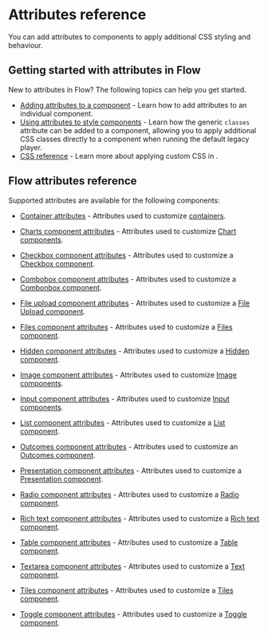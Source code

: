 # Attributes reference

<head>
  <meta name="guidename" content="Flow"/>
  <meta name="context" content="GUID-4f153424-8c52-4e24-b289-2d961f0b9830"/>
</head>


You can add attributes to components to apply additional CSS styling and behaviour.

## Getting started with attributes in Flow

New to attributes in Flow? The following topics can help you get started.

- [Adding attributes to a component](c-flo-Att_Adding_Attributes_ba4d8c55-8acc-4e07-a23e-8c3bba51a2fc.md) - Learn how to add attributes to an individual component.
- [Using attributes to style components](c-flo-Att_Using_Classes_ed09909d-5c7e-48c2-be21-138f6490760e.md) - Learn how the generic `classes` attribute can be added to a component, allowing you to apply additional CSS classes directly to a component when running the default legacy player.
- [CSS reference](r-flo-CSS_Reference_d32122b8-0f11-47be-91c6-6986575f933e.md) - Learn more about applying custom CSS in .

## Flow attributes reference

Supported attributes are available for the following components:

- [Container attributes](r-flo-Att_Containers_cc22d4de-b8b0-4277-a369-8678965d70b1.md) - Attributes used to customize [containers](flo-pages-containers_02e019ea-6ec7-4468-a045-f5231cd773d6.md).

- [Charts component attributes](r-flo-Att_Charts_79757180-0dbc-41cc-9aca-5872b0542ec0.md) - Attributes used to customize [Chart components](flo-pages-components-chart_33e56caf-9880-4c76-ba4c-8415ef50e5f2.md).

- [Checkbox component attributes](r-flo-Att_Checkbox_091fd11e-89b4-4655-8fb1-ffe7040b7968.md) - Attributes used to customize a [Checkbox component](flo-pages-components-checkbox_41134e19-b741-49bb-9757-cfd899031c20.md).

- [Combobox component attributes](r-flo-Att_Combobox_138b61db-9c87-4feb-8516-1aeb265e4ce9.md) - Attributes used to customize a [Combonbox component](flo-pages-components-combobox_c96a1731-1c14-46e6-9a53-5e7cd6328aa2.md).

- [File upload component attributes](r-flo-Att_Fileupload_29a96f68-914b-45fd-8e90-a89083e42522.md) - Attributes used to customize a [File Upload component](flo-pages-components-fileupload_edb868aa-5a66-4cbf-9019-42e1df0ed027.md).

- [Files component attributes](r-flo-Att_Files_58d6401f-c097-417d-b6f5-18f2d6d1acc3.md) - Attributes used to customize a [Files component](flo-pages-components-files_78d1140b-67ad-4561-bce7-e14086cc2122.md).

- [Hidden component attributes](r-flo-Att_Hidden_5369d490-7f45-4457-bcfa-9654c9bc7525.md) - Attributes used to customize a [Hidden component](flo-pages-components-hidden_fa4bae96-152a-431d-9e00-d480d87bd02c.md).

- [Image component attributes](r-flo-Att_Image_f1caa14a-a8ec-4c4a-aa73-685e76315a3a.md) - Attributes used to customize [Image components](flo-pages-components-image_6c08ef41-bf7a-499b-85e3-b5997f9d2fd7.md).

- [Input component attributes](r-flo-Att_Input_c8e12a29-a41d-44c4-ae3b-1bf55b1f0b3c.md) - Attributes used to customize [Input components](flo-pages-components-input_e6b419b2-403d-409a-bcf3-77ed9f522fdb.md).

- [List component attributes](r-flo-Att_List_f6d4d594-3ae6-469b-9352-c74c759b407b.md) - Attributes used to customize a [List component](flo-pages-components-list_a1d553ed-c8f8-4536-a836-cd5c0f1cedb8.md).

- [Outcomes component attributes](r-flo-Att_Outcomes_33a16fd3-bd44-4c34-abe9-b4a610c41150.md) - Attributes used to customize an [Outcomes component](flo-pages-components-outcomes_ef650d8a-88db-484b-81b5-1ce4dc3fd0b5.md).

- [Presentation component attributes](r-flo-Att_Presentation_a251f67d-4cbc-4513-9686-c88075066746.md) - Attributes used to customize a [Presentation component](flo-pages-components-presentation_ee22d607-db7d-41a2-a7fe-44c343091e56.md).

- [Radio component attributes](r-flo-Att_Radio_a5cc245d-0909-4180-8546-65345c36f296.md) - Attributes used to customize a [Radio component](flo-pages-components-radio_57f3369f-45e8-40b7-b77b-5ebbdc626335.md).

- [Rich text component attributes](r-flo-Att_Richtext_3f821e18-fb81-4a44-a4f4-5816fd4d3086.md) - Attributes used to customize a [Rich text component](flo-pages-components-richtext_a0e0adc5-adc8-495e-b101-f31f1ef9ada2.md).

- [Table component attributes](r-flo-Att_Table_b4b153dc-dfc0-4fbf-934a-39e7edabfc5e.md) - Attributes used to customize a [Table component](flo-pages-components-table_90740e9b-77c3-44cb-8e01-9e7f19f2f63c.md).

- [Textarea component attributes](r-flo-Att_Text_761dccf9-9ddd-4a55-9392-f58f680fd3f5.md) - Attributes used to customize a [Text component](flo-pages-components-textarea_0f2d61f9-99e8-4db8-a420-cf37eadc1554.md).

- [Tiles component attributes](r-flo-Att_Tiles_e20540d0-b9a7-4463-83e2-03f37829caa2.md) - Attributes used to customize a [Tiles component](flo-pages-components-tiles_b072eb54-2ed5-4156-8034-fbeaeaaed814.md).

- [Toggle component attributes](r-flo-Att_Toggle_0425e73b-22ef-4abf-8516-92fa0ca04e5e.md) - Attributes used to customize a [Toggle component](flo-pages-components-toggle_28e21912-1896-4550-a1ae-11ff665373a7.md).
